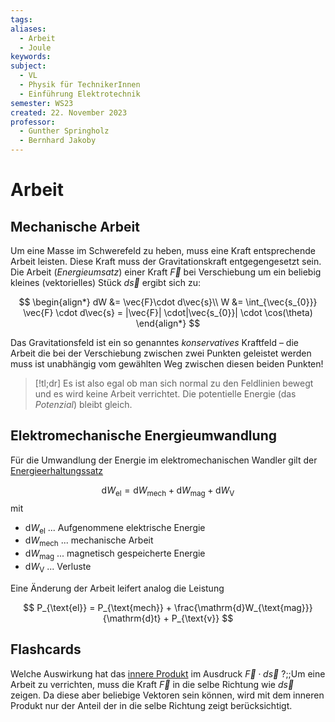 ```yaml
---
tags: 
aliases:
  - Arbeit
  - Joule
keywords: 
subject:
  - VL
  - Physik für TechnikerInnen
  - Einführung Elektrotechnik
semester: WS23
created: 22. November 2023
professor:
  - Gunther Springholz
  - Bernhard Jakoby
---
```

 

# Arbeit

## Mechanische Arbeit

Um eine Masse im Schwerefeld zu heben, muss eine Kraft entsprechende Arbeit leisten.
Diese Kraft muss der Gravitationskraft entgegengesetzt sein. 
Die Arbeit (*Energieumsatz*) einer Kraft $\vec{F}$ bei Verschiebung um ein beliebig kleines (vektorielles) Stück $d\vec{s}$ ergibt sich zu:

$$
\begin{align*}
dW &= \vec{F}\cdot d\vec{s}\\
W &= \int_{\vec{s_{0}}} \vec{F} \cdot d\vec{s} = |\vec{F}| \cdot|\vec{s_{0}}| \cdot \cos(\theta)
\end{align*}
$$

Das Gravitationsfeld ist ein so genanntes *konservatives* Kraftfeld – die Arbeit die bei der Verschiebung zwischen zwei Punkten geleistet werden muss ist unabhängig vom gewählten Weg zwischen diesen beiden Punkten!

> [!tl;dr] Es ist also egal ob man sich normal zu den Feldlinien bewegt und es wird keine Arbeit verrichtet.
> Die potentielle Energie (das *Potenzial*) bleibt gleich.

## Elektromechanische Energieumwandlung

Für die Umwandlung der Energie im elektromechanischen Wandler gilt der [Energieerhaltungssatz](Energieerhaltung.md)

$$
\mathrm{d}W_{\text{el}} = \mathrm{d}W_{\text{mech}} + \mathrm{d}W_{\text{mag}} + \mathrm{d}W_{\text{V}}
$$
mit

- $\mathrm{d}W_{\text{el}}$ ... Aufgenommene elektrische Energie
- $\mathrm{d}W_{\text{mech}}$ ... mechanische Arbeit
- $\mathrm{d}W_{\text{mag}}$ ... magnetisch gespeicherte Energie 
- $\mathrm{d}W_{\text{V}}$ ... Verluste

Eine Änderung der Arbeit leifert analog die Leistung

$$
P_{\text{el}} = P_{\text{mech}} + \frac{\mathrm{d}W_{\text{mag}}}{\mathrm{d}t} + P_{\text{v}}
$$

## Flashcards

Welche Auswirkung hat das [innere Produkt](../Mathematik/Algebra/Skalarprodukt.md) im Ausdruck $\vec{F}\cdot d\vec{s}$ ?;;Um eine Arbeit zu verrichten, muss die Kraft $\vec{F}$ in die selbe Richtung wie $d\vec{s}$ zeigen. Da diese aber beliebige Vektoren sein können, wird mit dem inneren Produkt nur der Anteil der in die selbe Richtung zeigt berücksichtigt.
<!--SR:!2024-04-04,20,270-->